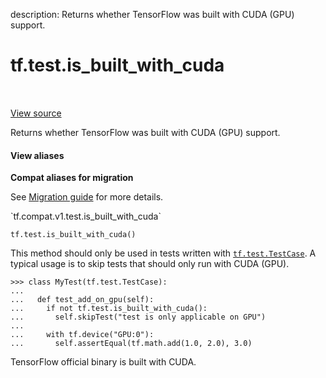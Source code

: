 description: Returns whether TensorFlow was built with CUDA (GPU) support.

<div itemscope itemtype="http://developers.google.com/ReferenceObject">
<meta itemprop="name" content="tf.test.is_built_with_cuda" />
<meta itemprop="path" content="Stable" />
</div>

# tf.test.is_built_with_cuda

<!-- Insert buttons and diff -->

<table class="tfo-notebook-buttons tfo-api nocontent" align="left">

</table>

<a target="_blank" class="external" href="/code/stable/tensorflow/python/platform/test.py">View source</a>



Returns whether TensorFlow was built with CUDA (GPU) support.

<section class="expandable">
  <h4 class="showalways">View aliases</h4>
  <p>
<b>Compat aliases for migration</b>
<p>See
<a href="https://www.tensorflow.org/guide/migrate">Migration guide</a> for
more details.</p>
<p>`tf.compat.v1.test.is_built_with_cuda`</p>
</p>
</section>

<pre class="devsite-click-to-copy prettyprint lang-py tfo-signature-link">
<code>tf.test.is_built_with_cuda()
</code></pre>



<!-- Placeholder for "Used in" -->

This method should only be used in tests written with <a href="../../tf/test/TestCase.md"><code>tf.test.TestCase</code></a>. A
typical usage is to skip tests that should only run with CUDA (GPU).

```
>>> class MyTest(tf.test.TestCase):
...
...   def test_add_on_gpu(self):
...     if not tf.test.is_built_with_cuda():
...       self.skipTest("test is only applicable on GPU")
...
...     with tf.device("GPU:0"):
...       self.assertEqual(tf.math.add(1.0, 2.0), 3.0)
```

TensorFlow official binary is built with CUDA.